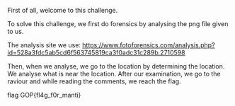 First of all, welcome to this challenge. 

To solve this challenge, we first do forensics by analysing the png file given to us.  

The analysis site we use: https://www.fotoforensics.com/analysis.php?id=528a3fdc5ab5cd6f563745819ca3f0adc31c289b.2710598

Then, when we analyse, we go to the location by determining the location. We analyse what is near the location. After our examination, we go to the raviour and while reading the comments, we reach the flag.

flag GOP{fl4g_f0r_manti}
